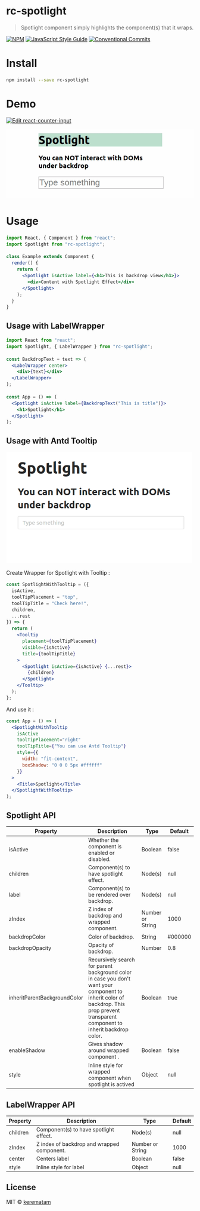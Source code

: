 # rc-spotlight

> Spotlight component simply highlights the component(s) that it wraps.

[![NPM](https://img.shields.io/npm/v/rc-spotlight.svg)](https://www.npmjs.com/package/rc-spotlight)
[![JavaScript Style Guide](https://img.shields.io/badge/code_style-standard-brightgreen.svg)](https://standardjs.com)
[![Conventional Commits](https://img.shields.io/badge/Conventional%20Commits-1.0.0-yellow.svg)](https://conventionalcommits.org)

# Install

```bash
npm install --save rc-spotlight
```

# Demo 

[![Edit react-counter-input](https://codesandbox.io/static/img/play-codesandbox.svg)](https://codesandbox.io/s/react-spotlight-example-zsi2j)

![Image description](docs/images/showcase.gif)

# Usage

```jsx
import React, { Component } from "react";
import Spotlight from "rc-spotlight";

class Example extends Component {
  render() {
    return (
      <Spotlight isActive label={<h1>This is backdrop view</h1>}>
        <div>Content with Spotlight Effect</div>
      </Spotlight>
    );
  }
}
```

## Usage with LabelWrapper

```jsx
import React from "react";
import Spotlight, { LabelWrapper } from "rc-spotlight";

const BackdropText = text => (
  <LabelWrapper center>
    <div>{text}</div>
  </LabelWrapper>
);

const App = () => (
  <Spotlight isActive label={BackdropText("This is title")}>
    <h1>Spotlight</h1>
  </Spotlight>
);
```

## Usage with Antd Tooltip

![Image description](docs/images/showcase_antd.gif)

Create Wrapper for Spotlight with Tooltip :

```jsx
const SpotlightWithTooltip = ({
  isActive,
  toolTipPlacement = "top",
  toolTipTitle = "Check here!",
  children,
  ...rest
}) => {
  return (
    <Tooltip
      placement={toolTipPlacement}
      visible={isActive}
      title={toolTipTitle}
    >
      <Spotlight isActive={isActive} {...rest}>
        {children}
      </Spotlight>
    </Tooltip>
  );
};
```

And use it :

```jsx
const App = () => (
  <SpotlightWithTooltip
    isActive
    toolTipPlacement="right"
    toolTipTitle={"You can use Antd Tooltip"}
    style={{
      width: "fit-content",
      boxShadow: "0 0 0 5px #ffffff"
    }}
  >
    <Title>Spotlight</Title>
  </SpotlightWithTooltip>
);
```

## Spotlight API

<table>
  <thead>
    <tr>
      <th>Property</th>
      <th>Description</th>
      <th>Type</th>
      <th>Default</th>
    </tr>
  </thead>
  <tbody>
    <tr>
      <td>isActive</td>
      <td>Whether the component is enabled or disabled.</td>
      <td>Boolean</td>
      <td>false</td>
    </tr>
    <tr>
      <td>children</td>
      <td>Component(s) to have spotlight effect.</td>
      <td>Node(s)</td>
      <td>null</td>
    </tr>
    <tr>
      <td>label</td>
      <td>Component(s) to be rendered over backdrop.</td>
      <td>Node(s)</td>
      <td>null</td>
    </tr>
    <tr>
      <td>zIndex</td>
      <td>Z index of backdrop and wrapped component.</td>
      <td>Number or String</td>
      <td>1000</td>
    </tr>
    <tr>
      <td>backdropColor</td>
      <td>Color of backdrop.</td>
      <td>String</td>
      <td>#000000</td>
    </tr>
    <tr>
      <td>backdropOpacity</td>
      <td>Opacity of backdrop.</td>
      <td>Number</td>
      <td>0.8</td>
    </tr>
    <tr>
      <td>inheritParentBackgroundColor</td>
      <td>Recursively search for parent background color in case you don't want your component to inherit color of
        backdrop. This prop prevent transparent component to inherit backdrop color.</td>
      <td>Boolean</td>
      <td>true</td>
    </tr>
    <tr>
      <td>enableShadow</td>
      <td>Gives shadow around wrapped component .</td>
      <td>Boolean</td>
      <td>false</td>
    </tr>
    <tr>
      <td>style</td>
      <td>Inline style for wrapped component when spotlight is actived</td>
      <td>Object</td>
      <td>null</td>
    </tr>
  </tbody>
</table>

## LabelWrapper API

<table>
  <thead>
    <tr >
      <th>Property</th>
      <th>Description</th>
      <th>Type</th>
      <th>Default</th>
    </tr>
  </thead>
  <tbody>
    <tr>
      <td>children</td>
      <td>Component(s) to have spotlight effect.</td>
      <td>Node(s)</td>
      <td>null</td>
    </tr>
    <tr>
      <td>zIndex</td>
      <td>Z index of backdrop and wrapped component.</td>
      <td>Number or String</td>
      <td>1000</td>
    </tr>
    <tr>
      <td>center</td>
      <td>Centers label</td>
      <td>Boolean</td>
      <td>false</td>
    </tr>
    <tr>
      <td>style</td>
      <td>Inline style for label</td>
      <td>Object</td>
      <td>null</td>
    </tr>
  </tbody>
</table>

## License

MIT © [kerematam](https://github.com/kerematam)
